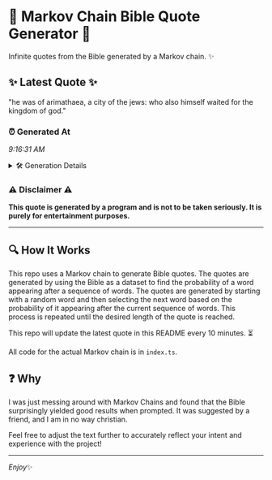 # 📖 Markov Chain Bible Quote Generator 📖

Infinite quotes from the Bible generated by a Markov chain. ✨

## ✨ Latest Quote ✨
"he was of arimathaea, a city of the jews: who also himself waited for the kingdom of god."

### ⏰ Generated At
*9:16:31 AM*

<details>
    <summary>🛠️ Generation Details</summary>
    <p>
        <strong>🌱 Seed:</strong> he<br>
        <strong>🔄 Iterations:</strong> 17<br>
        <strong>📜 Context History:</strong><br>[ he ]: was<br>[ he, was ]: of<br>[ he, was, of ]: arimathaea,<br>[ he, was, of, arimathaea, ]: a<br>[ he, was, of, arimathaea,, a ]: city<br>[ he, was, of, arimathaea,, a, city ]: of<br>[ was, of, arimathaea,, a, city, of ]: the<br>[ of, arimathaea,, a, city, of, the ]: jews:<br>[ arimathaea,, a, city, of, the, jews: ]: who<br>[ a, city, of, the, jews:, who ]: also<br>[ city, of, the, jews:, who, also ]: himself<br>[ of, the, jews:, who, also, himself ]: waited<br>[ the, jews:, who, also, himself, waited ]: for<br>[ jews:, who, also, himself, waited, for ]: the<br>[ who, also, himself, waited, for, the ]: kingdom<br>[ also, himself, waited, for, the, kingdom ]: of<br>[ himself, waited, for, the, kingdom, of ]: god.<br>
    </p>
</details>

### ⚠️ Disclaimer ⚠️
**This quote is generated by a program and is not to be taken seriously. It is purely for entertainment purposes.**

---

## 🔍 How It Works

This repo uses a Markov chain to generate Bible quotes. The quotes are generated by using the Bible as a dataset to find the probability of a word appearing after a sequence of words. The quotes are generated by starting with a random word and then selecting the next word based on the probability of it appearing after the current sequence of words. This process is repeated until the desired length of the quote is reached.

This repo will update the latest quote in this README every 10 minutes. ⏳

All code for the actual Markov chain is in `index.ts`.

## ❓ Why

I was just messing around with Markov Chains and found that the Bible surprisingly yielded good results when prompted. 
It was suggested by a friend, and I am in no way christian.

Feel free to adjust the text further to accurately reflect your intent and experience with the project!

---

*Enjoy*✨
